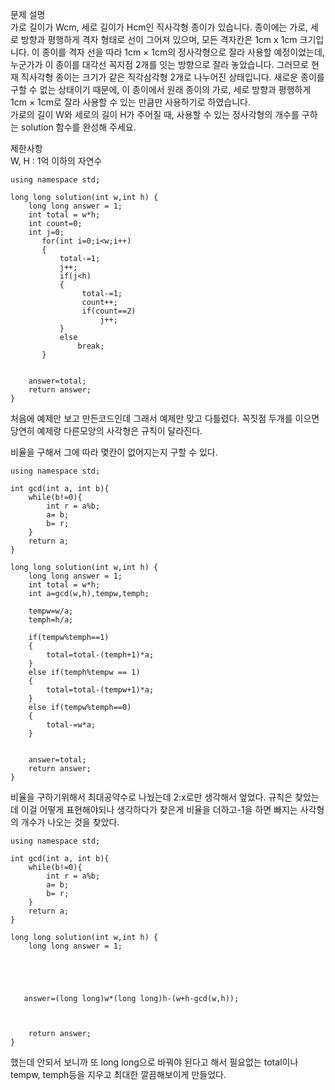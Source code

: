 문제 설명   
가로 길이가 Wcm, 세로 길이가 Hcm인 직사각형 종이가 있습니다. 종이에는 가로, 세로 방향과 평행하게 격자 형태로 선이 그어져 있으며, 모든 격자칸은 1cm x 1cm 크기입니다. 이 종이를 격자 선을 따라 1cm × 1cm의 정사각형으로 잘라 사용할 예정이었는데, 누군가가 이 종이를 대각선 꼭지점 2개를 잇는 방향으로 잘라 놓았습니다. 그러므로 현재 직사각형 종이는 크기가 같은 직각삼각형 2개로 나누어진 상태입니다. 새로운 종이를 구할 수 없는 상태이기 때문에, 이 종이에서 원래 종이의 가로, 세로 방향과 평행하게 1cm × 1cm로 잘라 사용할 수 있는 만큼만 사용하기로 하였습니다.   
가로의 길이 W와 세로의 길이 H가 주어질 때, 사용할 수 있는 정사각형의 개수를 구하는 solution 함수를 완성해 주세요.   

제한사항   
W, H : 1억 이하의 자연수

```
using namespace std;

long long solution(int w,int h) {
    long long answer = 1;
    int total = w*h;
    int count=0;
    int j=0;
       for(int i=0;i<w;i++)
       {
           total-=1;
           j++;
           if(j<h)
           {
                total-=1;
                count++;
                if(count==2)
                    j++;
           }
           else
               break;
       }
   
    
    answer=total;
    return answer;
}
```
처음에 예제만 보고 만든코드인데 그래서 예제만 맞고 다틀렸다. 꼭짓점 두개를 이으면 당연히 예제랑 다른모양의 사각형은 규칙이 달라진다.

비율을 구해서 그에 따라 몇칸이 없어지는지 구할 수 있다.

```
using namespace std;

int gcd(int a, int b){
	while(b!=0){
		int r = a%b;
		a= b;
		b= r;
	}
	return a;
}

long long solution(int w,int h) {
    long long answer = 1;
    int total = w*h;
    int a=gcd(w,h),tempw,temph;
    
    tempw=w/a;
    temph=h/a;
    
    if(tempw%temph==1)
    {
        total=total-(temph+1)*a;
    }
    else if(temph%tempw == 1)
    {
        total=total-(tempw+1)*a;
    }
    else if(tempw%temph==0)
    {
        total-=w*a;
    }
        
    
    answer=total;
    return answer;
}
```

비율을 구하기위해서 최대공약수로 나눴는데 2:x로만 생각해서 엎었다. 규칙은 찾았는데 이걸 어떻게 표현해야되나 생각하다가 찾은게 비율을 더하고-1을 하면 빠지는 사각형의 개수가 나오는 것을 찾았다.

```
using namespace std;

int gcd(int a, int b){
	while(b!=0){
		int r = a%b;
		a= b;
		b= r;
	}
	return a;
}

long long solution(int w,int h) {
    long long answer = 1;
    
    
   
    
   
   answer=(long long)w*(long long)h-(w+h-gcd(w,h));
        
    
   
    return answer;
}
```

했는데 안되서 보니까 또 long long으로 바꿔야 된다고 해서 필요없는 total이나 tempw, temph등을 지우고 최대한 깔끔해보이게 만들었다.